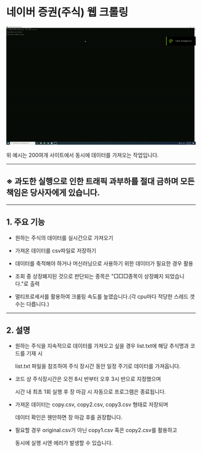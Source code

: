 # 네이버 증권(주식) 웹 크롤링
![web_crol](./web_crol.gif)

위 예시는 200여개 사이트에서 동시에 데이터를 가져오는 작업입니다.
***
## ※ 과도한 실행으로 인한 트래픽 과부하를 절대 금하며 모든 책임은 당사자에게 있습니다.
***

## 1. 주요 기능

- 원하는 주식의 데이터를 실시간으로 가져오기

- 가져온 데이터를 csv파일로 저장하기

- 데이터를 축적해야 하거나 머신러닝으로 사용하기 위한 데이터가 필요한 경우 활용

- 조회 중 상장폐지된 것으로 판단되는 종목은 "□□□종목이 상장폐지 되었습니다."로 출력

- 멀티프로세서를 활용하여 크롤링 속도를 높였습니다.(각 cpu마다 적당한 스레드 갯수는 다릅니다.)

***

## 2. 설명

- 원하는 주식을 지속적으로 데이터를 가져오고 싶을 경우 list.txt에 해당 추식명과 코드를 기재 시

    list.txt 파일을 참조하여 주식 장시간 동안 일정 주기로 데이터를 가져옵니다.
 
 
- 코드 상 주식장시간은 오전 8시 반부터 오후 3시 반으로 지정했으며

    시간 내 최초 1회 실행 후 장 마감 시 자동으로 프로그램은 종료됩니다.
 
 
- 가져온 데이터는 copy.csv, copy2.csv, copy3.csv 형태로 저장되며

    데이터 확인은 웬만하면 장 마감 후를 권장합니다.
 
 
- 필요할 경우 original.csv가 아닌 copy1.csv 혹은 copy2.csv를 활용하고

    동시에 실행 시엔 에러가 발생할 수 있습니다.


